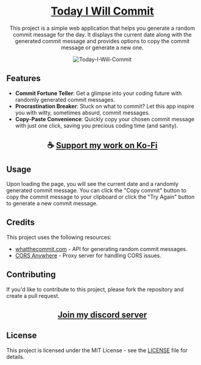 <div align="center">

# [Today I Will Commit](https://thatsinewave.github.io/Today-I-Will-Commit)

This project is a simple web application that helps you generate a random commit message for the day. It displays the current date along with the generated commit message and provides options to copy the commit message or generate a new one.

![Today-I-Will-Commit](https://github.com/ThatSINEWAVE/Today-I-Will-Commit/assets/133239148/ebb19938-512f-4df8-8bb6-0c140f0b68a5)

</div>

## Features

- **Commit Fortune Teller**: Get a glimpse into your coding future with randomly generated commit messages.
- **Procrastination Breaker**: Stuck on what to commit? Let this app inspire you with witty, sometimes absurd, commit messages.
- **Copy-Paste Convenience**: Quickly copy your chosen commit message with just one click, saving you precious coding time (and sanity).

<div align="center">

## ☕ [Support my work on Ko-Fi](https://ko-fi.com/thatsinewave)

</div>

## Usage

Upon loading the page, you will see the current date and a randomly generated commit message. You can click the "Copy commit" button to copy the commit message to your clipboard or click the "Try Again" button to generate a new commit message.

## Credits

This project uses the following resources:

- [whatthecommit.com](https://whatthecommit.com/) - API for generating random commit messages.
- [CORS Anywhere](https://cors-anywhere.herokuapp.com/) - Proxy server for handling CORS issues.

## Contributing
If you'd like to contribute to this project, please fork the repository and create a pull request.

<div align="center">

## [Join my discord server](https://discord.gg/2nHHHBWNDw)

</div>

## License

This project is licensed under the MIT License - see the [LICENSE](LICENSE) file for details.
